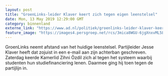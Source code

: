```yaml
---
layout: post
title: "GroenLinks-leider Klaver keert zich tegen eigen leenstelsel"
date: Mon, 13 May 2019 12:29:00 GMT
category: binnenland
externe_link: "https://www.ad.nl/politiek/groenlinks-leider-klaver-keert-zich-tegen-eigen-leenstelsel~a5ac3303/"
feature_image: "https://images4.persgroep.net/rcs/3mica8WGU-6jgXnxvML5LVWmO6c/diocontent/132424358/_fitwidth/400/?appId=21791a8992982cd8da851550a453bd7f&quality=0.7"
---
```


GroenLinks neemt afstand van het huidige leenstelsel. Partijleider Jesse Klaver heeft dat zojuist in een e-mail aan zijn achterban geschreven. Zaterdag keerde Kamerlid Zihni Özdil zich al tegen het systeem waarbij studenten hun studiefinanciering lenen. Daarmee ging hij toen tegen de partijlijn in.
